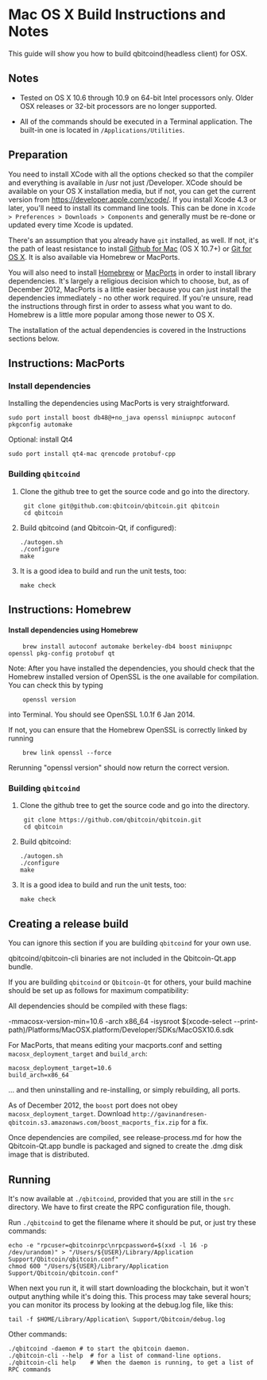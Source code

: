 Mac OS X Build Instructions and Notes
====================================
This guide will show you how to build qbitcoind(headless client) for OSX.

Notes
-----

* Tested on OS X 10.6 through 10.9 on 64-bit Intel processors only.
Older OSX releases or 32-bit processors are no longer supported.

* All of the commands should be executed in a Terminal application. The
built-in one is located in `/Applications/Utilities`.

Preparation
-----------

You need to install XCode with all the options checked so that the compiler
and everything is available in /usr not just /Developer. XCode should be
available on your OS X installation media, but if not, you can get the
current version from https://developer.apple.com/xcode/. If you install
Xcode 4.3 or later, you'll need to install its command line tools. This can
be done in `Xcode > Preferences > Downloads > Components` and generally must
be re-done or updated every time Xcode is updated.

There's an assumption that you already have `git` installed, as well. If
not, it's the path of least resistance to install [Github for Mac](https://mac.github.com/)
(OS X 10.7+) or
[Git for OS X](https://code.google.com/p/git-osx-installer/). It is also
available via Homebrew or MacPorts.

You will also need to install [Homebrew](http://brew.sh)
or [MacPorts](https://www.macports.org/) in order to install library
dependencies. It's largely a religious decision which to choose, but, as of
December 2012, MacPorts is a little easier because you can just install the
dependencies immediately - no other work required. If you're unsure, read
the instructions through first in order to assess what you want to do.
Homebrew is a little more popular among those newer to OS X.

The installation of the actual dependencies is covered in the Instructions
sections below.

Instructions: MacPorts
----------------------

### Install dependencies

Installing the dependencies using MacPorts is very straightforward.

    sudo port install boost db48@+no_java openssl miniupnpc autoconf pkgconfig automake

Optional: install Qt4

    sudo port install qt4-mac qrencode protobuf-cpp

### Building `qbitcoind`

1. Clone the github tree to get the source code and go into the directory.

        git clone git@github.com:qbitcoin/qbitcoin.git qbitcoin
        cd qbitcoin

2.  Build qbitcoind (and Qbitcoin-Qt, if configured):

        ./autogen.sh
        ./configure
        make

3.  It is a good idea to build and run the unit tests, too:

        make check

Instructions: Homebrew
----------------------

#### Install dependencies using Homebrew

        brew install autoconf automake berkeley-db4 boost miniupnpc openssl pkg-config protobuf qt

Note: After you have installed the dependencies, you should check that the Homebrew installed version of OpenSSL is the one available for compilation. You can check this by typing

        openssl version

into Terminal. You should see OpenSSL 1.0.1f 6 Jan 2014.

If not, you can ensure that the Homebrew OpenSSL is correctly linked by running

        brew link openssl --force

Rerunning "openssl version" should now return the correct version.

### Building `qbitcoind`

1. Clone the github tree to get the source code and go into the directory.

        git clone https://github.com/qbitcoin/qbitcoin.git
        cd qbitcoin

2.  Build qbitcoind:

        ./autogen.sh
        ./configure
        make

3.  It is a good idea to build and run the unit tests, too:

        make check

Creating a release build
------------------------
You can ignore this section if you are building `qbitcoind` for your own use.

qbitcoind/qbitcoin-cli binaries are not included in the Qbitcoin-Qt.app bundle.

If you are building `qbitcoind` or `Qbitcoin-Qt` for others, your build machine should be set up
as follows for maximum compatibility:

All dependencies should be compiled with these flags:

 -mmacosx-version-min=10.6
 -arch x86_64
 -isysroot $(xcode-select --print-path)/Platforms/MacOSX.platform/Developer/SDKs/MacOSX10.6.sdk

For MacPorts, that means editing your macports.conf and setting
`macosx_deployment_target` and `build_arch`:

    macosx_deployment_target=10.6
    build_arch=x86_64

... and then uninstalling and re-installing, or simply rebuilding, all ports.

As of December 2012, the `boost` port does not obey `macosx_deployment_target`.
Download `http://gavinandresen-qbitcoin.s3.amazonaws.com/boost_macports_fix.zip`
for a fix.

Once dependencies are compiled, see release-process.md for how the Qbitcoin-Qt.app
bundle is packaged and signed to create the .dmg disk image that is distributed.

Running
-------

It's now available at `./qbitcoind`, provided that you are still in the `src`
directory. We have to first create the RPC configuration file, though.

Run `./qbitcoind` to get the filename where it should be put, or just try these
commands:

    echo -e "rpcuser=qbitcoinrpc\nrpcpassword=$(xxd -l 16 -p /dev/urandom)" > "/Users/${USER}/Library/Application Support/Qbitcoin/qbitcoin.conf"
    chmod 600 "/Users/${USER}/Library/Application Support/Qbitcoin/qbitcoin.conf"

When next you run it, it will start downloading the blockchain, but it won't
output anything while it's doing this. This process may take several hours;
you can monitor its process by looking at the debug.log file, like this:

    tail -f $HOME/Library/Application\ Support/Qbitcoin/debug.log

Other commands:

    ./qbitcoind -daemon # to start the qbitcoin daemon.
    ./qbitcoin-cli --help  # for a list of command-line options.
    ./qbitcoin-cli help    # When the daemon is running, to get a list of RPC commands
